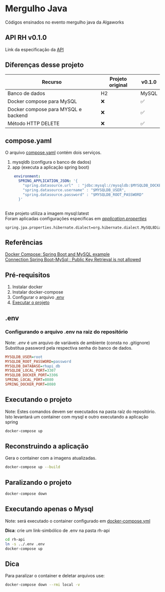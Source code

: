 
# Mergulho Java

 Códigos ensinados no evento mergulho java da Algaworks

## API RH v0.1.0 ##
Link da  especificação da [API](api.md)

## Diferenças desse projeto ##

Recurso                             |Projeto original   | v0.1.0
------------------------------------|-------------------|---------------
Banco de dados                      | H2                | MySQL 
Docker compose para MySQL           | ❌️                | ✅️
Docker compose para MYSQL e backend | ❌️                | ✅️
Método HTTP DELETE                  | ❌️                | ✅️

## compose.yaml ##

O arquivo [compose.yaml](compose.yaml) contém dois serviços.
1. mysqldb (configura o banco de dados)
2. app (executa a aplicação spring boot)

```yaml
    environment:
      SPRING_APPLICATION_JSON: '{
        "spring.datasource.url"  : "jdbc:mysql://mysqldb:$MYSQLDB_DOCKER_PORT/$MYSQLDB_DATABASE?useSSL=false&createDatabaseIfNotExist=true&allowPublicKeyRetrieval=true",
        "spring.datasource.username" : "$MYSQLDB_USER",
        "spring.datasource.password" : "$MYSQLDB_ROOT_PASSWORD"
      }'
      
  ```

Este projeto utiliza a imagem mysql:latest</br>
Foram aplicadas configurações especificas em [*application.properties*](rh-api/src/main/resources/application.properties)

```properties
spring.jpa.properties.hibernate.dialect=org.hibernate.dialect.MySQL8Dialect
```
## Referências ##
[Docker Compose: Spring Boot and MySQL example ](https://www.bezkoder.com/docker-compose-spring-boot-mysql/</br>)</br>
[Connection Spring Boot-MySql : Public Key Retrieval is not allowed](https://stackoverflow.com/questions/57416600/connection-spring-boot-mysql-public-key-retrieval-is-not-allowed)</br>

## Pré-requisitos ##
1.  Instalar docker
2.  Instalar docker-compose
3.  Configurar o arquivo [.env](#env)
4.  [Executar o projeto](#executando-o-projeto)

## .env ##

### Configurando o arquivo .env na raiz do **repositório** ###
Note: *.env* é um arquivo de variáveis de ambiente (consta no .gitignore)
Substitua password pela respectiva senha do banco de dados.
```ini
MYSQLDB_USER=root
MYSQLDB_ROOT_PASSWORD=password
MYSQLDB_DATABASE=rhapi_db
MYSQLDB_LOCAL_PORT=3307
MYSQLDB_DOCKER_PORT=3306
SPRING_LOCAL_PORT=8080
SPRING_DOCKER_PORT=8080

```
## Executando o projeto ##
Note: Estes comandos devem ser executados na pasta raíz do repositório.</br>
Isto levantará um container com mysql e outro executando a aplicação spring

```bash 
docker-compose up
```

## Reconstruindo a aplicação ##
Gera o container com a imagens atualizadas.

```bash
docker-compose up --build
```

## Paralizando o projeto ## 

```bash
docker-compose down 
```

## Executando apenas o Mysql ##
Note: será executado o container configurado em [docker-compose.yml](rh-api/docker-compose.yml)</br>

**Dica**: crie um link-simbólico de .env na pasta rh-api

```bash
cd rh-api
ln -s ../.env .env
docker-compose up
```

## Dica ##
Para paralizar o container e deletar arquivos use: 

```bash
docker-compose down --rmi local -v
```